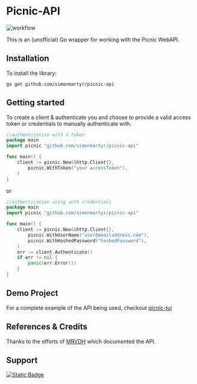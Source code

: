 # Picnic-API
![workflow](https://github.com/simonmartyr/picnic-api/actions/workflows/tests.yaml/badge.svg)

This is an (unofficial) Go wrapper for working with the Picnic WebAPI.

## Installation

To install the library:

`go get github.com/simonmartyr/picnic-api`

## Getting started

To create a client & authenticate you and choose to provide a valid access token
or credentials to manually authenticate with.

```go
//authentication with a token
package main
import picnic "github.com/simonmartyr/picnic-api"

func main() {
    client := picnic.New(&http.Client{},
		picnic.WithToken("your accessToken"),
    )
}
```
or

```go
//authentication using auth credentials
package main
import picnic "github.com/simonmartyr/picnic-api"

func main() {
    client := picnic.New(&http.Client{},
        picnic.WithUserName("user@emailaddress.com"),
        picnic.WithHashedPassword("hashedPassword"),
    )
	err := client.Authenticate()
	if err != nil {
		panic(err.Error())
    }
}
```

## Demo Project

For a complete example of the API being used, checkout [picnic-tui](https://github.com/simonmartyr/picnic-tui/)

## References & Credits

Thanks to the efforts of [MRVDH](https://github.com/MRVDH/picnic-api/) which documented the API.

## Support

[![Static Badge](https://img.shields.io/badge/buy_me_a-coffee-green?style=flat&logo=buymeacoffee&logoColor=f5f5f5&link=https%3A%2F%2Fwww.buymeacoffee.com%2Fsmartyr)](https://buymeacoffee.com/smartyr)